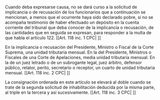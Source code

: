 Cuando deba expresarse causa, no se dará curso a la solicitud de implicancia o de recusación de los funcionarios que a continuación se mencionan, a menos que el ocurrente haya sido declarado pobre, si no se acompaña testimonio de haber efectuado un depósito en la cuenta corriente del tribunal que deba conocer de la implicancia o recusación, de las cantidades que en seguida se expresan, para responder a la multa de que habla el artículo 122. [[Art. 118 inc. 1 CPC| ]]

En la implicancia o recusación del Presidente, Ministro o Fiscal de la Corte Suprema, una unidad tributaria mensual. En la del Presidente, Ministros o Fiscales de una Corte de Apelaciones, media unidad tributaria mensual. En la de un juez letrado o de un subrogante legal, juez árbitro, defensor público, relator, perito, secretario o receptor, un cuarto de unidad tributaria mensual. [[Art. 118 inc. 2 CPC| ]]

La consignación ordenada en este artículo se elevará al doble cuando se trate de la segunda solicitud de inhabilitación deducida por la misma parte, al triple en la tercera y así sucesivamente. [[Art. 118 inc. 3 CPC| ]]